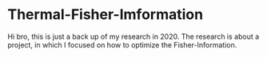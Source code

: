 # Thermal-Fisher-Imformation

Hi bro, this is just a back up of my research in 2020. The research is about a project, in which I focused on how to optimize the Fisher-Information.
